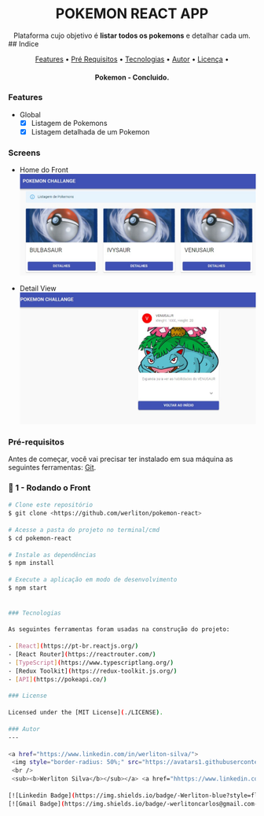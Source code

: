 <h1 align="center">POKEMON REACT APP</h1>

<div align="center">
Plataforma cujo objetivo é <strong>listar todos os pokemons</strong> e detalhar cada um.
</div>
## Indice

<p align="center">
 <a href="#Features">Features</a> •
 <a href="#roadmap">Pré Requisitos</a> • 
 <a href="#tecnologias">Tecnologias</a> • 
 <a href="#autor">Autor</a> • 
 <a href="#licenc-a">Licença</a> • 
</p>
<h4 align="center"> 
	Pokemon - Concluido.
</h4>

### Features

- Global
    - [x] Listagem de Pokemons
    - [x] Listagem detalhada de um Pokemon    
### Screens

* Home do Front
![Werliton Silva](./assets/list-all.jpeg)

* Detail View
![Werliton Silva](./assets/list-detail.jpeg)


### Pré-requisitos

Antes de começar, você vai precisar ter instalado em sua máquina as seguintes ferramentas:
[Git](https://git-scm.com).

### 🎲 1 - Rodando o Front

```bash
# Clone este repositório
$ git clone <https://github.com/werliton/pokemon-react>

# Acesse a pasta do projeto no terminal/cmd
$ cd pokemon-react

# Instale as dependências
$ npm install

# Execute a aplicação em modo de desenvolvimento
$ npm start


### Tecnologias

As seguintes ferramentas foram usadas na construção do projeto:

- [React](https://pt-br.reactjs.org/)
- [React Router](https://reactrouter.com/)
- [TypeScript](https://www.typescriptlang.org/)
- [Redux Toolkit](https://redux-toolkit.js.org/)
- [API](https://pokeapi.co/)

### License

Licensed under the [MIT License](./LICENSE).

### Autor
---

<a href="https://www.linkedin.com/in/werliton-silva/">
 <img style="border-radius: 50%;" src="https://avatars1.githubusercontent.com/u/4674324?s=460&u=cb676169391ac204b824569fd7465fa36488624d&v=4" width="100px;" alt=""/>
 <br />
 <sub><b>Werliton Silva</b></sub></a> <a href="hhttps://www.linkedin.com/in/werliton-carlos-206b5b70/" title="Rocketseat">🚀</a>

[![Linkedin Badge](https://img.shields.io/badge/-Werliton-blue?style=flat-square&logo=Linkedin&logoColor=white&link=https://www.linkedin.com/in/werlitonsilva/)](https://www.linkedin.com/in/werliton-carlos-206b5b70/) 
[![Gmail Badge](https://img.shields.io/badge/-werlitoncarlos@gmail.com-c14438?style=flat-square&logo=Gmail&logoColor=white&link=mailto:werlitoncarlos@gmail.com)](mailto:werlitoncarlos@gmail.com)
